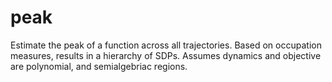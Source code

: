 # peak
Estimate the peak of a function across all trajectories. Based on occupation measures, results in a hierarchy of SDPs. Assumes dynamics and objective are polynomial, and semialgebriac regions.
